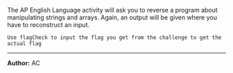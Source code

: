 The AP English Language activity will ask you to reverse a program about manipulating strings and arrays. Again, an output will be given where you have to reconstruct an input.

`Use flagCheck to input the flag you get from the challenge to get the actual flag`

---
**Author:** AC
